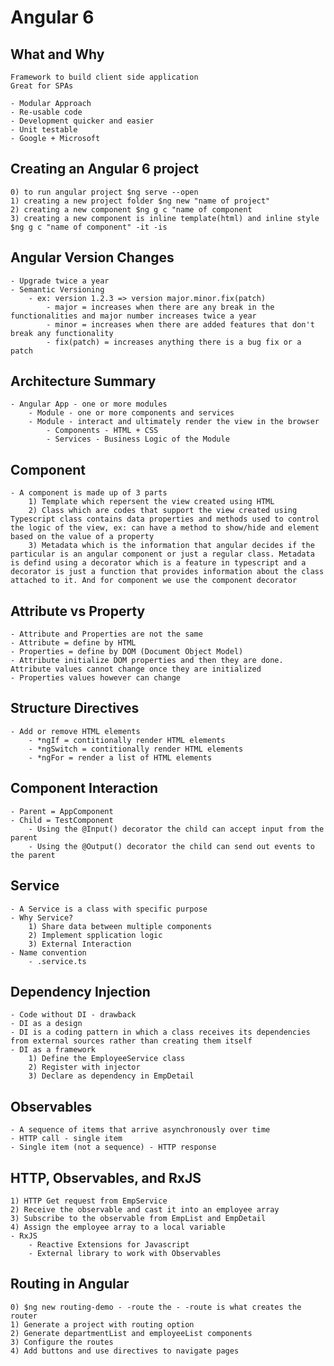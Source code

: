 # Angular 6

## What and Why
    Framework to build client side application
    Great for SPAs

    - Modular Approach
    - Re-usable code
    - Development quicker and easier
    - Unit testable
    - Google + Microsoft

## Creating an Angular 6 project
    0) to run angular project $ng serve --open
    1) creating a new project folder $ng new "name of project"
    2) creating a new component $ng g c "name of component
    3) creating a new component is inline template(html) and inline style $ng g c "name of component" -it -is

## Angular Version Changes
    - Upgrade twice a year
    - Semantic Versioning
        - ex: version 1.2.3 => version major.minor.fix(patch)
            - major = increases when there are any break in the functionalities and major number increases twice a year 
            - minor = increases when there are added features that don't break any functionality
            - fix(patch) = increases anything there is a bug fix or a patch

## Architecture Summary
    - Angular App - one or more modules
        - Module - one or more components and services
        - Module - interact and ultimately render the view in the browser
            - Components - HTML + CSS
            - Services - Business Logic of the Module

## Component
    - A component is made up of 3 parts
        1) Template which repersent the view created using HTML
        2) Class which are codes that support the view created using Typescript class contains data properties and methods used to control the logic of the view, ex: can have a method to show/hide and element based on the value of a property
        3) Metadata which is the information that angular decides if the particular is an angular component or just a regular class. Metadata is defind using a decorator which is a feature in typescript and a decorator is just a function that provides information about the class attached to it. And for component we use the component decorator 

## Attribute vs Property
    - Attribute and Properties are not the same
    - Attribute = define by HTML
    - Properties = define by DOM (Document Object Model)
    - Attribute initialize DOM properties and then they are done. Attribute values cannot change once they are initialized
    - Properties values however can change

## Structure Directives
    - Add or remove HTML elements
        - *ngIf = contitionally render HTML elements
        - *ngSwitch = contitionally render HTML elements
        - *ngFor = render a list of HTML elements

## Component Interaction
    - Parent = AppComponent
    - Child = TestComponent
        - Using the @Input() decorator the child can accept input from the parent
        - Using the @Output() decorator the child can send out events to the parent

## Service
    - A Service is a class with specific purpose
    - Why Service?
        1) Share data between multiple components
        2) Implement spplication logic
        3) External Interaction 
    - Name convention
        - .service.ts

## Dependency Injection
    - Code without DI - drawback
    - DI as a design
    - DI is a coding pattern in which a class receives its dependencies from external sources rather than creating them itself
    - DI as a framework
        1) Define the EmployeeService class
        2) Register with injector
        3) Declare as dependency in EmpDetail

## Observables
    - A sequence of items that arrive asynchronously over time
    - HTTP call - single item
    - Single item (not a sequence) - HTTP response 


## HTTP, Observables, and RxJS
    1) HTTP Get request from EmpService
    2) Receive the observable and cast it into an employee array
    3) Subscribe to the observable from EmpList and EmpDetail
    4) Assign the employee array to a local variable
    - RxJS
        - Reactive Extensions for Javascript
        - External library to work with Observables


## Routing in Angular
    0) $ng new routing-demo - -route the - -route is what creates the router
    1) Generate a project with routing option
    2) Generate departmentList and employeeList components
    3) Configure the routes
    4) Add buttons and use directives to navigate pages